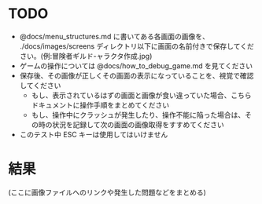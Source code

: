 # TODO

* @docs/menu_structures.md に書いてある各画面の画像を、 ./docs/images/screens ディレクトリ以下に画面の名前付きで保存してください。(例:冒険者ギルド-ャラクタ作成.jpg)
* ゲームの操作については @docs/how_to_debug_game.md を見てください
* 保存後、その画像が正しくその画面の表示になっていることを、視覚で確認してください
    * もし、表示されているはずの画面と画像が食い違っていた場合、こちらドキュメントに操作手順をまとめてください
    * もし、操作中にクラッシュが発生したり、操作不能に陥った場合は、その時の状況を記録して次の画面の画像取得をすすめてください
* このテスト中 ESC キーは使用してはいけません

# 結果

(ここに画像ファイルへのリンクや発生した問題などをまとめる)
